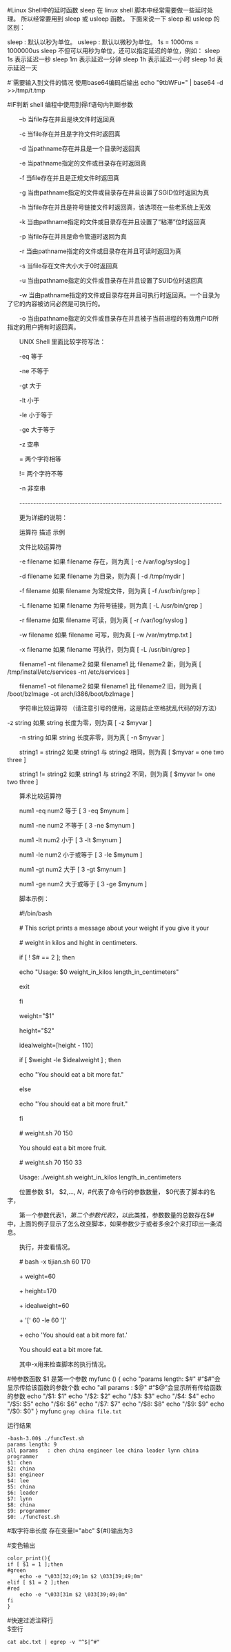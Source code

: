 #Linux Shell中的延时函数 sleep
在 linux shell 脚本中经常需要做一些延时处理。
所以经常要用到 sleep 或 usleep 函数。
下面来说一下 sleep 和 usleep 的区别：

sleep : 默认以秒为单位。
usleep : 默认以微秒为单位。
1s = 1000ms = 1000000us
sleep 不但可以用秒为单位，还可以指定延迟的单位，例如：
sleep 1s 表示延迟一秒
sleep 1m 表示延迟一分钟
sleep 1h 表示延迟一小时
sleep 1d 表示延迟一天

#`需要输入到文件的情况
使用base64编码后输出
echo "9tbWFu=" | base64 -d >>/tmp/t.tmp


#IF判断
shell 编程中使用到得if语句内判断参数

　　–b 当file存在并且是块文件时返回真

　　-c 当file存在并且是字符文件时返回真

　　-d 当pathname存在并且是一个目录时返回真

　　-e 当pathname指定的文件或目录存在时返回真

　　-f 当file存在并且是正规文件时返回真

　　-g 当由pathname指定的文件或目录存在并且设置了SGID位时返回为真

　　-h 当file存在并且是符号链接文件时返回真，该选项在一些老系统上无效

　　-k 当由pathname指定的文件或目录存在并且设置了“粘滞”位时返回真

　　-p 当file存在并且是命令管道时返回为真

　　-r 当由pathname指定的文件或目录存在并且可读时返回为真

　　-s 当file存在文件大小大于0时返回真

　　-u 当由pathname指定的文件或目录存在并且设置了SUID位时返回真

　　-w 当由pathname指定的文件或目录存在并且可执行时返回真。一个目录为了它的内容被访问必然是可执行的。

　　-o 当由pathname指定的文件或目录存在并且被子当前进程的有效用户ID所指定的用户拥有时返回真。

　　UNIX Shell 里面比较字符写法：

　　-eq   等于

　　-ne    不等于

　　-gt    大于

　　-lt    小于

　　-le    小于等于

　　-ge   大于等于

　　-z    空串

　　=    两个字符相等

　　!=    两个字符不等

　　-n    非空串

　　-------------------------------------------------------------------------

　　更为详细的说明：

　　运算符                     描述                          示例

　　文件比较运算符

　　-e filename     如果 filename 存在，则为真            [ -e /var/log/syslog ]

　　-d filename     如果 filename 为目录，则为真          [ -d /tmp/mydir ]

　　-f filename     如果 filename 为常规文件，则为真      [ -f /usr/bin/grep ]

　　-L filename     如果 filename 为符号链接，则为真      [ -L /usr/bin/grep ]

　　-r filename     如果 filename 可读，则为真            [ -r /var/log/syslog ]

　　-w filename     如果 filename 可写，则为真            [ -w /var/mytmp.txt ]

　　-x filename     如果 filename 可执行，则为真          [ -L /usr/bin/grep ]

　　filename1 -nt filename2 如果 filename1 比 filename2 新，则为真 [ /tmp/install/etc/services -nt /etc/services ]

　　filename1 -ot filename2   如果 filename1 比 filename2 旧，则为真  [ /boot/bzImage -ot arch/i386/boot/bzImage ]

　　字符串比较运算符 （请注意引号的使用，这是防止空格扰乱代码的好方法）

-z string               如果 string 长度为零，则为真               [ -z $myvar ]

　　-n string                      如果 string 长度非零，则为真        [ -n $myvar ]

　　string1 = string2         如果 string1 与 string2 相同，则为真     [ $myvar = one two three ]

　　string1 != string2        如果 string1 与 string2 不同，则为真     [ $myvar != one two three ]

　　算术比较运算符

　　num1 -eq num2              等于         [ 3 -eq $mynum ]

　　num1 -ne num2              不等于       [ 3 -ne $mynum ]

　　num1 -lt num2               小于        [ 3 -lt $mynum ]

　　num1 -le num2            小于或等于     [ 3 -le $mynum ]

　　num1 -gt num2             大于          [ 3 -gt $mynum ]

　　num1 -ge num2             大于或等于    [ 3 -ge $mynum ]

　　脚本示例：

　　#!/bin/bash

　　# This script prints a message about your weight if you give it your

　　# weight in kilos and hight in centimeters.

　　if [ ! $# == 2 ]; then

　　echo "Usage: $0 weight_in_kilos length_in_centimeters"

　　exit

　　fi

　　weight="$1"

　　height="$2"

　　idealweight=$[$height - 110]

　　if [ $weight -le $idealweight ] ; then

　　echo "You should eat a bit more fat."

　　else

　　echo "You should eat a bit more fruit."

　　fi

　　# weight.sh 70 150

　　You should eat a bit more fruit.

　　# weight.sh 70 150 33

　　Usage: ./weight.sh weight_in_kilos length_in_centimeters

　　位置参数 $1， $2,..., $N，$#代表了命令行的参数数量， $0代表了脚本的名字，

　　第一个参数代表$1，第二个参数代表$2，以此类推，参数数量的总数存在$#中，上面的例子显示了怎么改变脚本，如果参数少于或者多余2个来打印出一条消息。

　　执行，并查看情况。

　　# bash -x tijian.sh 60 170

　　+ weight=60

　　+ height=170

　　+ idealweight=60

　　+ '[' 60 -le 60 ']'

　　+ echo 'You should eat a bit more fat.'

　　You should eat a bit more fat.

　　其中-x用来检查脚本的执行情况。


#带参数函数
$1 是第一个参数
myfunc () {
    echo "params length: $#" #“$#”会显示传给该函数的参数个数
    echo "all params   : $@" #“$@”会显示所有传给函数的参数
    echo "/$1: $1"
    echo "/$2: $2"
    echo "/$3: $3"
    echo "/$4: $4"
    echo "/$5: $5"
    echo "/$6: $6"
    echo "/$7: $7"
    echo "/$8: $8"
    echo "/$9: $9"
    echo "/$0: $0"
}
myfunc `grep china file.txt`

运行结果
```
-bash-3.00$ ./funcTest.sh
params length: 9
all params   : chen china engineer lee china leader lynn china programmer
$1: chen
$2: china
$3: engineer
$4: lee
$5: china
$6: leader
$7: lynn
$8: china
$9: programmer
$0: ./funcTest.sh
```

#取字符串长度
存在变量I="abc"
${#I}输出为3


#变色输出
```
color_print(){
if [ $1 = 1 ];then
#green
	echo -e "\033[32;49;1m $2 \033[39;49;0m"
elif [ $1 = 2 ];then
#red
	echo -e "\033[31m $2 \033[39;49;0m" 
fi
}
```


#快速过滤注释行  
$空行  
```
cat abc.txt | egrep -v "^$|^#"
```